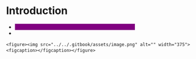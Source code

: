 # Introduction

* <mark style="color:purple;background-color:purple;">**It is about determining the likelihood of an event**</mark>
*

    <figure><img src="../../.gitbook/assets/image.png" alt="" width="375"><figcaption></figcaption></figure>
